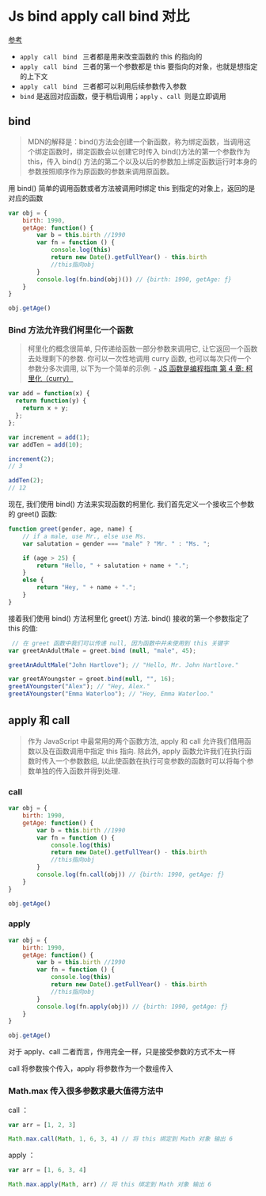 # Js bind apply call bind 对比

[参考](http://web.jobbole.com/83642/)

- `apply `  `call `   `bind `  三者都是用来改变函数的 this 的指向的
- `apply `  `call `   `bind `  三者的第一个参数都是 this 要指向的对象，也就是想指定的上下文
- `apply `  `call `   `bind `  三者都可以利用后续参数传入参数
- `bind` 是返回对应函数，便于稍后调用；`apply` 、`call `则是立即调用

## bind

> MDN的解释是：bind()方法会创建一个新函数，称为绑定函数，当调用这个绑定函数时，绑定函数会以创建它时传入 bind()方法的第一个参数作为 this，传入 bind() 方法的第二个以及以后的参数加上绑定函数运行时本身的参数按照顺序作为原函数的参数来调用原函数。

用 bind() 简单的调用函数或者方法被调用时绑定 this 到指定的对象上，返回的是对应的函数

```js
var obj = {
    birth: 1990,
    getAge: function() {
        var b = this.birth //1990
        var fn = function () {
            console.log(this)
            return new Date().getFullYear() - this.birth
            //this指向obj
        }
        console.log(fn.bind(obj)()) // {birth: 1990, getAge: ƒ}
    }
}

obj.getAge()
```

### Bind 方法允许我们柯里化一个函数

> 柯里化的概念很简单, 只传递给函数一部分参数来调用它, 让它返回一个函数去处理剩下的参数. 你可以一次性地调用 curry 函数, 也可以每次只传一个参数分多次调用, 以下为一个简单的示例. - [JS 函数是编程指南 第 4 章: 柯里化（curry）](https://llh911001.gitbooks.io/mostly-adequate-guide-chinese/content/ch4.html)

```js
var add = function(x) {
  return function(y) {
    return x + y;
  };
};

var increment = add(1);
var addTen = add(10);

increment(2);
// 3

addTen(2);
// 12
```

现在, 我们使用 bind() 方法来实现函数的柯里化. 我们首先定义一个接收三个参数的 greet() 函数:

```js
function greet(gender, age, name) {
    // if a male, use Mr., else use Ms.
    var salutation = gender === "male" ? "Mr. " : "Ms. ";

    if (age > 25) {
        return "Hello, " + salutation + name + ".";
    }
    else {
        return "Hey, " + name + ".";
    }
}

```

接着我们使用 bind() 方法柯里化 greet() 方法. bind() 接收的第一个参数指定了 this 的值:

```js
 // 在 greet 函数中我们可以传递 null, 因为函数中并未使用到 this 关键字
var greetAnAdultMale = greet.bind (null, "male", 45);

greetAnAdultMale("John Hartlove"); // "Hello, Mr. John Hartlove."

var greetAYoungster = greet.bind(null, "", 16);
greetAYoungster("Alex"); // "Hey, Alex."
greetAYoungster("Emma Waterloo"); // "Hey, Emma Waterloo." 
```

## apply 和 call

> 作为 JavaScript 中最常用的两个函数方法, apply 和 call 允许我们借用函数以及在函数调用中指定 this 指向. 除此外, apply 函数允许我们在执行函数时传入一个参数数组, 以此使函数在执行可变参数的函数时可以将每个参数单独的传入函数并得到处理.

### call

```js
var obj = {
    birth: 1990,
    getAge: function() {
        var b = this.birth //1990
        var fn = function () {
            console.log(this)
            return new Date().getFullYear() - this.birth
            //this指向obj
        }
        console.log(fn.call(obj)) // {birth: 1990, getAge: ƒ}
    }
}

obj.getAge()
```

### apply

```js
var obj = {
    birth: 1990,
    getAge: function() {
        var b = this.birth //1990
        var fn = function () {
            console.log(this)
            return new Date().getFullYear() - this.birth
            //this指向obj
        }
        console.log(fn.apply(obj)) // {birth: 1990, getAge: ƒ}
    }
}

obj.getAge()
```

对于 apply、call 二者而言，作用完全一样，只是接受参数的方式不太一样

call 将参数挨个传入，apply 将参数作为一个数组传入

### Math.max 传入很多参数求最大值得方法中

call ：

```js
var arr = [1, 2, 3]

Math.max.call(Math, 1, 6, 3, 4) // 将 this 绑定到 Math 对象 输出 6
```

apply ：

```js
var arr = [1, 6, 3, 4]

Math.max.apply(Math, arr) // 将 this 绑定到 Math 对象 输出 6
```
